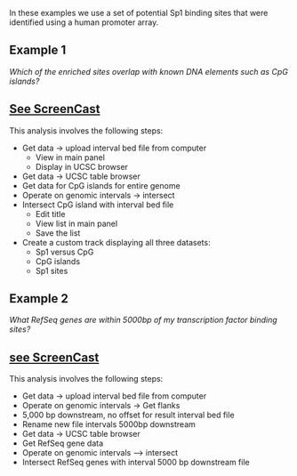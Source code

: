 In these examples we use a set of potential Sp1 binding sites that were identified using a human promoter array.


## Example 1

*Which of the enriched sites overlap with known DNA elements such as CpG islands?*

[See ScreenCast](http://screencast.g2.bx.psu.edu/Affy_Sp1_CpG/)
----
This analysis involves the following steps:

* Get data &rarr; upload interval bed file from computer
  * View in main panel
  * Display in UCSC browser
* Get data &rarr; UCSC table browser
* Get data for CpG islands for entire genome
* Operate on genomic intervals &rarr; intersect
* Intersect CpG island with interval bed file
  * Edit title
  * View list in main panel
  * Save the list
* Create a custom track displaying all three datasets:
  * Sp1 versus CpG
  * CpG islands
  * Sp1 sites

## Example 2

*What RefSeq genes are within 5000bp of my transcription factor binding sites?*

[see ScreenCast](http://screencast.g2.bx.psu.edu/Affy_Sp1_RefSeq/)
----
This analysis involves the following steps:

* Get data &rarr; upload interval bed file from computer
* Operate on genomic intervals &rarr; Get flanks
* 5,000 bp downstream, no offset for result interval bed file
* Rename new file intervals 5000bp downstream
* Get data &rarr; UCSC table browser
* Get RefSeq gene data
* Operate on genomic intervals –> intersect
* Intersect RefSeq genes with interval 5000 bp downstream file
